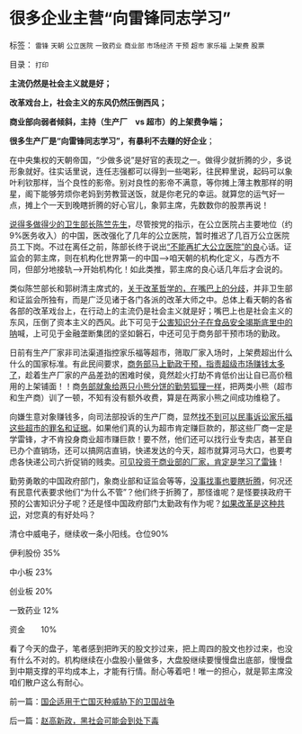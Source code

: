 # 很多企业主营“向雷锋同志学习”

标签： `雷锋` `天朝` `公立医院` `一致药业` `商业部` `市场经济` `干预` `超市` `家乐福` `上架费` `股票` 

目录： `打印`

**主流仍然是社会主义就是好；**

**改革戏台上，社会主义的东风仍然压倒西风；**

**商业部向弱者倾斜，主持（生产厂　vs 超市）的上架费争端；**

**很多生产厂是“向雷锋同志学习”，有暴利不去赚的好企业**；

在中央集权的天朝帝国，“少做多说”是好官的表现之一。做得少就折腾的少，多说形象就好。往实话里说，连任志强都可以得到一些喝彩，往民粹里说，起码可以象叶利钦那样，当个良性的影帝。别对良性的影帝不满意，等你摊上薄主教那样的明星，阁下能够劳烦你老妈到劳教营送饭，就是你老兄的幸运。就算您的运气好一点，摊上个一天到晚瞎折腾的好心官儿，象郭主席，先数数你的股票再说！

[说得多做得少的卫生部长陈竺先生](../../../2012/7/2/从陈竺和郭树清看改革的“分歧”；.md)，尽管按党的指示，在公立医院占主要地位（约9%医务收入）的中国，医改强化了几年的公立医院，暂时推迟了几百万公立医院员工下岗。不过在离任之前，陈部长终于说出[“不能再扩大公立医院”的良](../../../2008/1/1/穷老百姓看病贵养活了公立医院和公务员公费医疗.md)心话。证监会的郭主席，则在机构化世界第一的中国——>咱天朝的机构化定义，与西方不同，但部分地接轨——>开始机构化！如此类推，郭主席的良心话几年后才会说的。

类似陈竺部长和郭树清主席式的，[关于改革哲学的，在嘴巴上的分歧](../../../2012/3/30/国产公知普遍愚昧，仅有“改变”的共识；.md)，并非卫生部和证监会所独有，而是广泛见诸于各门各派的改革大师之中。总体上看天朝的各省各部的改革戏台上，在行动上的主流仍是社会主义就是好；嘴巴上也是社会主义的东风，压倒了资本主义的西风。此下可见于[公害知识分子在食品安全竭斯底里中的呐](../../../2012/4/20/食品安全竭斯底里的民粹和文革.md)喊，上可见于金融垄断集团的坚如磐石，中还可见于商务部干预市场的勤政。

日前有生产厂家非司法渠道指控家乐福等超市，筛取厂家入场时，上架费超出什么什么的国家标准。有此民间要求，[商务部马上勤政干预，指责超级市场赚钱太多了](../../../2011/4/26/暴利自然平抑物价，增加农民收入.md)，趁着生产厂家的产品差劲的困难时侯，竟然趁火打劫不肯低价出让自已高价租用的上架铺面！！商[务部就象给两只小熊分饼的勤劳狐狸一样](../../../2012/5/13/公有制囚徒博弈的道德自慰，经济自杀的利益循环.md)，把两类小熊（超市和生产商）训了一顿，不知有没有额外收费，算是在两家小熊之间成功维稳了。

向嫌生意对象赚钱多，向司法部投诉的生产厂商，显然[找不到可以民事诉讼家乐福这些超市的罪名和证据](../../../2012/4/25/法律援助和法治中的讼棍现象.md)。如果他们真的认为超市肯定赚巨款的，那这些厂商一定是学雷锋，才不肯投身商业超市赚巨款！要不然，他们还可以找行业专卖店，甚至自已办个直销场，还可以搞网店直销，快递发达的今天，超市就算河马大口，也要考虑各快递公司六折促销的贱卖。[可见投资于商业部的厂家，肯定是学习了雷锋](../../../2011/11/2/不是信仰特权的，就是追求利益的.md)！

勤劳勇敢的中国政府部门，象商业部和证监会等等，[没事找事也要瞎折腾](../../../2009/11/26/没事找事穷折腾.md)，何况还有民意代表要求他们“为什么不管”？他们终于折腾了，那怪谁呢？是怪要挟政府干预的公害知识分子呢？还是怪中国政府部门太勤政有作为呢？[如果改革是这种共识](../../../2012/3/21/“改革达成共识”是自欺欺人；“保卫国企”的真面目.md)，对您真的有好处吗？

清仓中威电子，继续收一条小阳线。仓位90%

伊利股份 35%

中小板 23%

创业板 20%

一致药业 12%

资金　　10%

看了今天的盘子，笔者感到把昨天的股文抄过来，把上周四的股文也抄过来，也没有什么不对的。机构继续在小盘股小量做多，大盘股继续要慢慢盘出底部，慢慢盘到中期支撑的平均成本上，才能有行情。耐心等着吧！唯一的担心，就是郭主席没咱们散户这么有耐心。



前一篇：[国企适用于亡国灭种威胁下的卫国战争](../../../2012/7/4/国企适用于亡国灭种威胁下的卫国战争.md)

后一篇：[赵高新政，黑社会可能会到处下毒](../../../2012/7/5/赵高新政，黑社会可能会到处下毒.md)